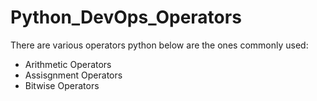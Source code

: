 # Python_DevOps_Operators

There are various operators python below are the ones commonly used:

- Arithmetic Operators
- Assisgnment Operators
- Bitwise Operators

